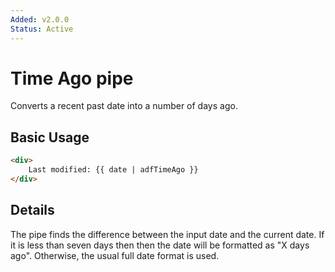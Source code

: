 ```yaml
---
Added: v2.0.0
Status: Active
---
```

# Time Ago pipe

Converts a recent past date into a number of days ago.

## Basic Usage

<!-- {% raw %} -->

```HTML
<div>
    Last modified: {{ date | adfTimeAgo }}
</div>
```

<!-- {% endraw %} -->

## Details

The pipe finds the difference between the input date and the current date. If it
is less than seven days then then the date will be formatted as "X days ago".
Otherwise, the usual full date format is used.

